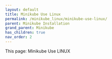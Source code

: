 ```yaml
---
layout: default
title: Minikube Use Linux
permalink: /minikube_linux/minikube-use-linux/
parent: Minikube Installation
grand_parent: Minikube
has_children: true
nav_order: 2
---
```


This page: Minikube Use LINUX 